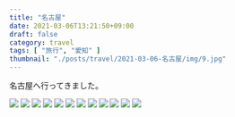 ```yaml
---
title: "名古屋"
date: 2021-03-06T13:21:50+09:00
draft: false
category: travel
tags: [ "旅行", "愛知" ]
thumbnail: "./posts/travel/2021-03-06-名古屋/img/9.jpg"
---
```

名古屋へ行ってきました。  

<!--more-->
![](./img/1.jpg)
![](./img/2.jpg)
![](./img/3.jpg)
![](./img/4.jpg)
![](./img/5.jpg)
![](./img/6.jpg)
![](./img/7.jpg)
![](./img/8.jpg)
![](./img/9.jpg)
![](./img/10.jpg)
![](./img/11.jpg)
![](./img/12.jpg)
